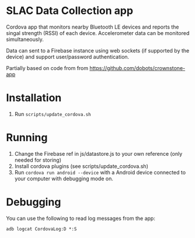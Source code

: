 # SLAC Data Collection app

Cordova app that monitors nearby Bluetooth LE devices and reports the singal strength (RSSI) of each device. Accelerometer data can be monitored simultaneously.

Data can sent to a Firebase instance using web sockets (if supported by the device) and support user/password authentication.

Partially based on code from from https://github.com/dobots/crownstone-app

# Installation

1. Run `scripts/update_cordova.sh`

# Running

1. Change the Firebase ref in js/datastore.js to your own reference (only needed for storing)
2. Install cordova plugins (see scripts/update_cordova.sh)
3. Run `cordova run android --device` with a Android device connected to your computer with debugging mode on.

# Debugging

You can use the following to read log messages from the app:

`adb logcat CordovaLog:D *:S`

